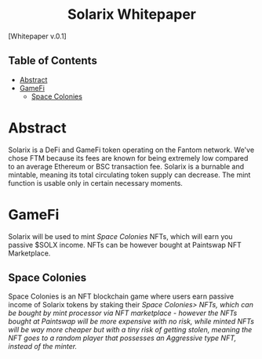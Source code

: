 <center>
  <h1>Solarix Whitepaper</h1>
</center>

[Whitepaper v.0.1]

## Table of Contents
- [Abstract](#Abstract)
- [GameFi](#GameFi)
  * [Space Colonies](##Space-Colonies)

# Abstract

Solarix is a DeFi and GameFi token operating on the Fantom network. We've chose FTM because its fees are known for being extremely low compared to an average Ethereum or BSC transaction fee.
Solarix is a burnable and mintable, meaning its total circulating token supply can decrease. The mint function is usable only in certain necessary moments.

# GameFi

Solarix will be used to mint <i>Space Colonies</i> NFTs, which will earn you passive $SOLX income. NFTs can be however bought at Paintswap NFT Marketplace.

## Space Colonies

Space Colonies is an NFT blockchain game where users earn passive income of Solarix tokens by staking their <i>Space Colonies> NFTs, which can be bought by mint processor via NFT marketplace - however the NFTs bought at Paintswap will be more expensive with no risk, while minted NFTs will be way more cheaper but with a tiny risk of getting stolen, meaning the NFT goes to a random player that possesses an <i>Aggressive</i> type NFT, instead of the minter.
  
